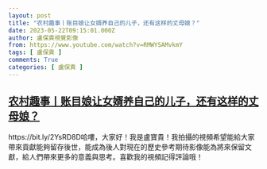 ```yaml
---
layout: post
title: "农村趣事丨账目娘让女婿养自己的儿子，还有这样的丈母娘？"
date: 2023-05-22T09:15:01.000Z
author: 盧保貴視覺影像
from: https://www.youtube.com/watch?v=RMWYSAMvkmY
tags: [ 盧保貴 ]
comments: True
categories: [ 盧保貴 ]
---
```

<!--1684746901000-->
[农村趣事丨账目娘让女婿养自己的儿子，还有这样的丈母娘？](https://www.youtube.com/watch?v=RMWYSAMvkmY)
------

<div>
https://bit.ly/2YsRD8D哈嘍，大家好！我是盧寶貴！我拍攝的視頻希望能給大家帶來貢獻能夠留存後世，能成為後人對現在的歷史參考期待影像能為將來保留文獻，給人們帶來更多的意義與思考。喜歡我的視頻記得評論哦！
</div>
